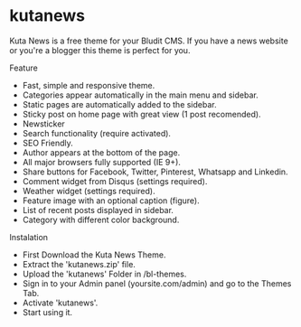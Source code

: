 # kutanews
Kuta News is a free theme for your Bludit CMS. If you have a news website or you're a blogger this theme is perfect for you.

Feature
<ul>
<li>Fast, simple and responsive theme.</li>
<li>Categories appear automatically in the main menu and sidebar. </li>
<li>Static pages are automatically added to the sidebar.</li>
<li>Sticky post on home page with great view (1 post recomended).</li>
<li>Newsticker</li>
<li>Search functionality (require activated). </li>
<li>SEO Friendly.</li>
<li>Author appears at the bottom of the page.</li>
<li>All major browsers fully supported (IE 9+).</li>
<li>Share buttons for Facebook, Twitter, Pinterest, Whatsapp and Linkedin.</li>
<li>Comment widget from Disqus (settings required).</li>
<li>Weather widget (settings required).</li>
<li>Feature image with an optional caption (figure).</li>
<li>List of recent posts displayed in sidebar.</li>
<li>Category with different color background.</li>
 </ul>
Instalation
<ul>
<li>First Download the Kuta News Theme.</li>
<li>Extract the 'kutanews.zip' file.</li>
<li>Upload the 'kutanews' Folder in /bl-themes.</li>
<li>Sign in to your Admin panel (yoursite.com/admin) and go to the Themes Tab.</li>
<li>Activate 'kutanews'.</li>
  <li>Start using it.</li>
</ul>
